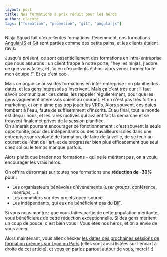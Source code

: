 ```yaml
---
layout: post
title: Nos formations à prix réduit pour les héros
author: clacote
tags: ["formation", "promotion", "git", "angularjs"]
---
```


Ninja Squad fait d'excellentes formations. Récemment, nos formations [AngularJS](http://ninja-squad.fr/training/angularjs ) et [Git](http://ninja-squad.fr/training/git) sont parties comme des petits pains, et les clients étaient ravis.

Jusqu'à présent, ce sont essentiellement des formations en intra-entreprise que nous assurons&nbsp;: un client frappe à notre porte, "hey les ninjas, j'adore ce que vous faites, et j'ai eu d'excellents échos, alors venez former toute mon équipe&nbsp;!". Et ça c'est cool.  

Mais on organise aussi des formations en inter-entreprise&nbsp;: on planifie des dates, et les gens intéressés s'inscrivent. Mais ça c'est très dur&nbsp;: il faut savoir communiquer ces dates, les rappeler régulièrement, pour que les gens vaguement intéressés soient au courant. Et on n'est pas très fort en marketing, et on n'aime pas trop jouer les VRPs. Alors souvent, ces dates tombent à l'eau, faute de suffisemment d'inscrits. Et au final, tout le monde est déçu&nbsp;: nous, et les rares motivés qui avaient fait la démarche et se trouvent finalemet privés de la session planifiée.  
On aimerait pourtant encourager ce fonctionnement&nbsp;: c'est souvent la seule opportunité, pour des indépendants ou des travailleurs isolés dans une entreprise sans volonté de formation, de faire de la veille, de se tenir au courant de l'état de l'art, et de progresser bien plus efficacement que seul chez soi ou le temps manque parfois.

Alors plutôt que brader nos formations - qui ne le méritent pas, on a voulu encourager les vrais héros.

On offrira désormais sur toutes nos formations une <strong>réduction de -30%</strong> pour&nbsp;:

- Les organisateurs bénévoles d'événements (*user groups*, conférence, *meetups*, ...).
- Les commiters sur des projets open-source.
- Les indépendants, qui eux ne bénéficient pas du <abbr title="Droit Individuel à la Formation">DIF</abbr>.

Si vous nous montrez que vous faîtes partie de cette population méritante, vous bénéficierez de cette réduction exceptionnelle. Si des gens méritent un coup de pouce, c'est bien vous&nbsp;! Vous êtes nos héros, et on a envie de vous aimer.

Alors maintenant, vous allez checker [les dates des prochaines sessions de formation prévues sur Lyon ou Paris](http://ninja-squad.fr/training) (elles sont aussi listées sur l'encart à droite de cet article), et vous en parlez partout autour de vous, merci&nbsp;!&nbsp;:)